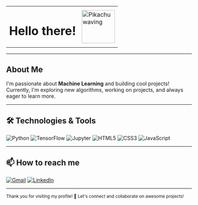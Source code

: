 <div align="left">
  <table>
    <tr>
      <td>
        <h1>Hello there!</h1>
      </td>
      <td>
        <img src="https://user-images.githubusercontent.com/74038190/241763891-7bb1e704-6026-48f9-8435-2f4d40101348.gif" alt="Pikachu waving" width="90"/>
      </td>
    </tr>
  </table>
</div>

---

## About Me

I'm passionate about **Machine Learning** and building cool projects!  
Currently, I'm exploring new algorithms, working on projects, and always eager to learn more.

---

## 🛠️ Technologies & Tools

![Python](https://img.shields.io/badge/Python-3776AB?style=for-the-badge&logo=python&logoColor=white)
![TensorFlow](https://img.shields.io/badge/TensorFlow-FF6F00?style=for-the-badge&logo=tensorflow&logoColor=white)
![Jupyter](https://img.shields.io/badge/Jupyter-F37626?style=for-the-badge&logo=jupyter&logoColor=white)
![HTML5](https://img.shields.io/badge/HTML5-E34F26?style=for-the-badge&logo=html5&logoColor=white)
![CSS3](https://img.shields.io/badge/CSS3-1572B6?style=for-the-badge&logo=css3&logoColor=white)
![JavaScript](https://img.shields.io/badge/JavaScript-F7DF1E?style=for-the-badge&logo=javascript&logoColor=black)

---

## 📫 How to reach me

[![Gmail](https://img.shields.io/badge/Gmail-D14836?style=for-the-badge&logo=gmail&logoColor=white)](mailto:hennyprajapati613@gmail.com)
[![LinkedIn](https://img.shields.io/badge/LinkedIn-0A66C2?style=for-the-badge&logo=linkedin&logoColor=white)](https://www.linkedin.com/in/henny-prajapati-bbba44359/)

---

<sub>Thank you for visiting my profile! 🤗 Let's connect and collaborate on awesome projects!</sub>
